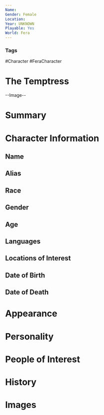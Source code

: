 ```yaml
---
Name: 
Gender: Female
Location: 
Year: UNKNOWN
Playable: Yes
World: Fera
---
```


### Tags
#Character #FeraCharacter 

# The Temptress

--Image--

# Summary


# Character Information

## Name

## Alias

## Race

## Gender

## Age

## Languages

## Locations of Interest

## Date of Birth

## Date of Death

# Appearance

# Personality

# People of Interest

# History

# Images
